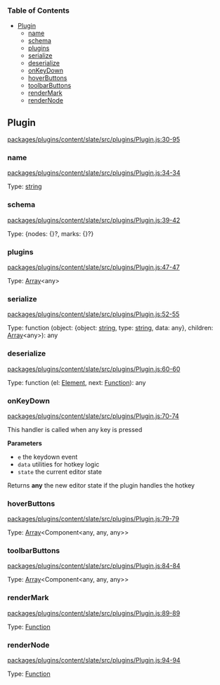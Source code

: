 <!-- Generated by documentation.js. Update this documentation by updating the source code. -->

### Table of Contents

-   [Plugin][1]
    -   [name][2]
    -   [schema][3]
    -   [plugins][4]
    -   [serialize][5]
    -   [deserialize][6]
    -   [onKeyDown][7]
    -   [hoverButtons][8]
    -   [toolbarButtons][9]
    -   [renderMark][10]
    -   [renderNode][11]

## Plugin

[packages/plugins/content/slate/src/plugins/Plugin.js:30-95][12]

### name

[packages/plugins/content/slate/src/plugins/Plugin.js:34-34][13]

Type: [string][14]

### schema

[packages/plugins/content/slate/src/plugins/Plugin.js:39-42][15]

Type: {nodes: {}?, marks: {}?}

### plugins

[packages/plugins/content/slate/src/plugins/Plugin.js:47-47][16]

Type: [Array][17]&lt;any>

### serialize

[packages/plugins/content/slate/src/plugins/Plugin.js:52-55][18]

Type: function (object: {object: [string][14], type: [string][14], data: any}, children: [Array][17]&lt;any>): any

### deserialize

[packages/plugins/content/slate/src/plugins/Plugin.js:60-60][19]

Type: function (el: [Element][20], next: [Function][21]): any

### onKeyDown

[packages/plugins/content/slate/src/plugins/Plugin.js:70-74][22]

This handler is called when any key is pressed

**Parameters**

-   `e`  the keydown event
-   `data`  utilities for hotkey logic
-   `state`  the current editor state

Returns **any** the new editor state if the plugin handles the hotkey

### hoverButtons

[packages/plugins/content/slate/src/plugins/Plugin.js:79-79][23]

Type: [Array][17]&lt;Component&lt;any, any, any>>

### toolbarButtons

[packages/plugins/content/slate/src/plugins/Plugin.js:84-84][24]

Type: [Array][17]&lt;Component&lt;any, any, any>>

### renderMark

[packages/plugins/content/slate/src/plugins/Plugin.js:89-89][25]

Type: [Function][21]

### renderNode

[packages/plugins/content/slate/src/plugins/Plugin.js:94-94][26]

Type: [Function][21]

[1]: #plugin

[2]: #name

[3]: #schema

[4]: #plugins

[5]: #serialize

[6]: #deserialize

[7]: #onkeydown

[8]: #hoverbuttons

[9]: #toolbarbuttons

[10]: #rendermark

[11]: #rendernode

[12]: https://github.com/nolandg/editor/blob/bd1fff5daaec49f044ca049cc72d5a8f7a64b2c0/packages/plugins/content/slate/src/plugins/Plugin.js#L30-L95 "Source code on GitHub"

[13]: https://github.com/nolandg/editor/blob/bd1fff5daaec49f044ca049cc72d5a8f7a64b2c0/packages/plugins/content/slate/src/plugins/Plugin.js#L34-L34 "Source code on GitHub"

[14]: https://developer.mozilla.org/docs/Web/JavaScript/Reference/Global_Objects/String

[15]: https://github.com/nolandg/editor/blob/bd1fff5daaec49f044ca049cc72d5a8f7a64b2c0/packages/plugins/content/slate/src/plugins/Plugin.js#L39-L42 "Source code on GitHub"

[16]: https://github.com/nolandg/editor/blob/bd1fff5daaec49f044ca049cc72d5a8f7a64b2c0/packages/plugins/content/slate/src/plugins/Plugin.js#L47-L47 "Source code on GitHub"

[17]: https://developer.mozilla.org/docs/Web/JavaScript/Reference/Global_Objects/Array

[18]: https://github.com/nolandg/editor/blob/bd1fff5daaec49f044ca049cc72d5a8f7a64b2c0/packages/plugins/content/slate/src/plugins/Plugin.js#L52-L55 "Source code on GitHub"

[19]: https://github.com/nolandg/editor/blob/bd1fff5daaec49f044ca049cc72d5a8f7a64b2c0/packages/plugins/content/slate/src/plugins/Plugin.js#L60-L60 "Source code on GitHub"

[20]: https://developer.mozilla.org/docs/Web/API/Element

[21]: https://developer.mozilla.org/docs/Web/JavaScript/Reference/Statements/function

[22]: https://github.com/nolandg/editor/blob/bd1fff5daaec49f044ca049cc72d5a8f7a64b2c0/packages/plugins/content/slate/src/plugins/Plugin.js#L70-L74 "Source code on GitHub"

[23]: https://github.com/nolandg/editor/blob/bd1fff5daaec49f044ca049cc72d5a8f7a64b2c0/packages/plugins/content/slate/src/plugins/Plugin.js#L79-L79 "Source code on GitHub"

[24]: https://github.com/nolandg/editor/blob/bd1fff5daaec49f044ca049cc72d5a8f7a64b2c0/packages/plugins/content/slate/src/plugins/Plugin.js#L84-L84 "Source code on GitHub"

[25]: https://github.com/nolandg/editor/blob/bd1fff5daaec49f044ca049cc72d5a8f7a64b2c0/packages/plugins/content/slate/src/plugins/Plugin.js#L89-L89 "Source code on GitHub"

[26]: https://github.com/nolandg/editor/blob/bd1fff5daaec49f044ca049cc72d5a8f7a64b2c0/packages/plugins/content/slate/src/plugins/Plugin.js#L94-L94 "Source code on GitHub"
